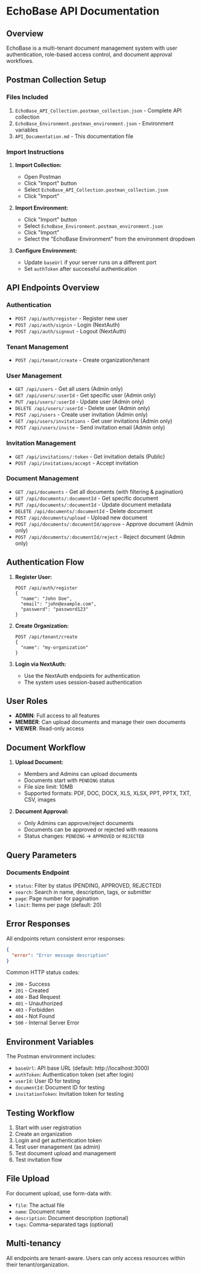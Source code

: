 # EchoBase API Documentation

## Overview
EchoBase is a multi-tenant document management system with user authentication, role-based access control, and document approval workflows.

## Postman Collection Setup

### Files Included
1. `EchoBase_API_Collection.postman_collection.json` - Complete API collection
2. `EchoBase_Environment.postman_environment.json` - Environment variables
3. `API_Documentation.md` - This documentation file

### Import Instructions

1. **Import Collection:**
   - Open Postman
   - Click "Import" button
   - Select `EchoBase_API_Collection.postman_collection.json`
   - Click "Import"

2. **Import Environment:**
   - Click "Import" button
   - Select `EchoBase_Environment.postman_environment.json`
   - Click "Import"
   - Select the "EchoBase Environment" from the environment dropdown

3. **Configure Environment:**
   - Update `baseUrl` if your server runs on a different port
   - Set `authToken` after successful authentication

## API Endpoints Overview

### Authentication
- `POST /api/auth/register` - Register new user
- `POST /api/auth/signin` - Login (NextAuth)
- `POST /api/auth/signout` - Logout (NextAuth)

### Tenant Management
- `POST /api/tenant/create` - Create organization/tenant

### User Management
- `GET /api/users` - Get all users (Admin only)
- `GET /api/users/:userId` - Get specific user (Admin only)
- `PUT /api/users/:userId` - Update user (Admin only)
- `DELETE /api/users/:userId` - Delete user (Admin only)
- `POST /api/users` - Create user invitation (Admin only)
- `GET /api/users/invitations` - Get user invitations (Admin only)
- `POST /api/users/invite` - Send invitation email (Admin only)

### Invitation Management
- `GET /api/invitations/:token` - Get invitation details (Public)
- `POST /api/invitations/accept` - Accept invitation

### Document Management
- `GET /api/documents` - Get all documents (with filtering & pagination)
- `GET /api/documents/:documentId` - Get specific document
- `PUT /api/documents/:documentId` - Update document metadata
- `DELETE /api/documents/:documentId` - Delete document
- `POST /api/documents/upload` - Upload new document
- `POST /api/documents/:documentId/approve` - Approve document (Admin only)
- `POST /api/documents/:documentId/reject` - Reject document (Admin only)

## Authentication Flow

1. **Register User:**
   ```
   POST /api/auth/register
   {
     "name": "John Doe",
     "email": "john@example.com",
     "password": "password123"
   }
   ```

2. **Create Organization:**
   ```
   POST /api/tenant/create
   {
     "name": "my-organization"
   }
   ```

3. **Login via NextAuth:**
   - Use the NextAuth endpoints for authentication
   - The system uses session-based authentication

## User Roles

- **ADMIN**: Full access to all features
- **MEMBER**: Can upload documents and manage their own documents
- **VIEWER**: Read-only access

## Document Workflow

1. **Upload Document:**
   - Members and Admins can upload documents
   - Documents start with `PENDING` status
   - File size limit: 10MB
   - Supported formats: PDF, DOC, DOCX, XLS, XLSX, PPT, PPTX, TXT, CSV, images

2. **Document Approval:**
   - Only Admins can approve/reject documents
   - Documents can be approved or rejected with reasons
   - Status changes: `PENDING` → `APPROVED` or `REJECTED`

## Query Parameters

### Documents Endpoint
- `status`: Filter by status (PENDING, APPROVED, REJECTED)
- `search`: Search in name, description, tags, or submitter
- `page`: Page number for pagination
- `limit`: Items per page (default: 20)

## Error Responses

All endpoints return consistent error responses:
```json
{
  "error": "Error message description"
}
```

Common HTTP status codes:
- `200` - Success
- `201` - Created
- `400` - Bad Request
- `401` - Unauthorized
- `403` - Forbidden
- `404` - Not Found
- `500` - Internal Server Error

## Environment Variables

The Postman environment includes:
- `baseUrl`: API base URL (default: http://localhost:3000)
- `authToken`: Authentication token (set after login)
- `userId`: User ID for testing
- `documentId`: Document ID for testing
- `invitationToken`: Invitation token for testing

## Testing Workflow

1. Start with user registration
2. Create an organization
3. Login and get authentication token
4. Test user management (as admin)
5. Test document upload and management
6. Test invitation flow

## File Upload

For document upload, use form-data with:
- `file`: The actual file
- `name`: Document name
- `description`: Document description (optional)
- `tags`: Comma-separated tags (optional)

## Multi-tenancy

All endpoints are tenant-aware. Users can only access resources within their tenant/organization.
